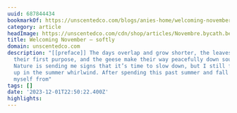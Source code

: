 ```yaml
---
uuid: 687844434
bookmarkOf: https://unscentedco.com/blogs/anies-home/welcoming-november-softly
category: article
headImage: https://unscentedco.com/cdn/shop/articles/Novembre.bycath.be-4104.jpg?v=1700059377
title: Welcoming November — softly
domain: unscentedco.com
description: "[[preface]] The days overlap and grow shorter, the leaves let go of
  their first purpose, and the geese make their way peacefully down south. Mother
  Nature is sending me signs that it’s time to slow down, but I still feel caught
  up in the summer whirlwind. After spending this past summer and fall schlepping
  myself from"
tags: []
date: '2023-12-01T22:50:22.400Z'
highlights: 
---
```




